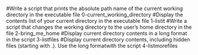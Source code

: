 #Write a script that prints the absolute path name of the current working directory in the executable file 0-current_working_directory
#Display the contents list of your current directory in the executable file 1-listit
#Write a script that changes the working directory to the user’s home directory in the file 2-bring_me_home
#Display current directory contents in a long format in the script 3-listfiles
#Display current directory contents, including hidden files (starting with .). Use the long formatwith the script 4-listmorefiles
